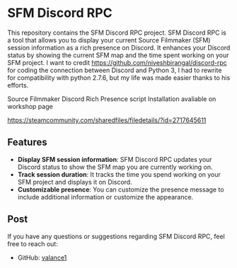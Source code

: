 # SFM Discord RPC

This repository contains the SFM Discord RPC project. SFM Discord RPC is a tool that allows you to display your current Source Filmmaker (SFM) session information as a rich presence on Discord. It enhances your Discord status by showing the current SFM map and the time spent working on your SFM project.
I want to credit https://github.com/niveshbirangal/discord-rpc for coding the connection between Discord and Python 3, I had to rewrite for compatibility 
with python 2.7.6, but my life was made easier thanks to his efforts.

Source Filmmaker Discord Rich Presence script
Installation avaliable on workshop page 

https://steamcommunity.com/sharedfiles/filedetails/?id=2717645611

## Features

- **Display SFM session information**: SFM Discord RPC updates your Discord status to show the SFM map you are currently working on.
- **Track session duration**: It tracks the time you spend working on your SFM project and displays it on Discord.
- **Customizable presence**: You can customize the presence message to include additional information or customize the appearance.

## Post

If you have any questions or suggestions regarding SFM Discord RPC, feel free to reach out:
- GitHub: [valance1](https://github.com/valance1)


